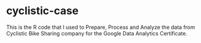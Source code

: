 # cyclistic-case
This is the R code that I used to Prepare, Process and Analyze the data from Cyclistic Bike Sharing company for the Google Data Analytics Certificate. 
